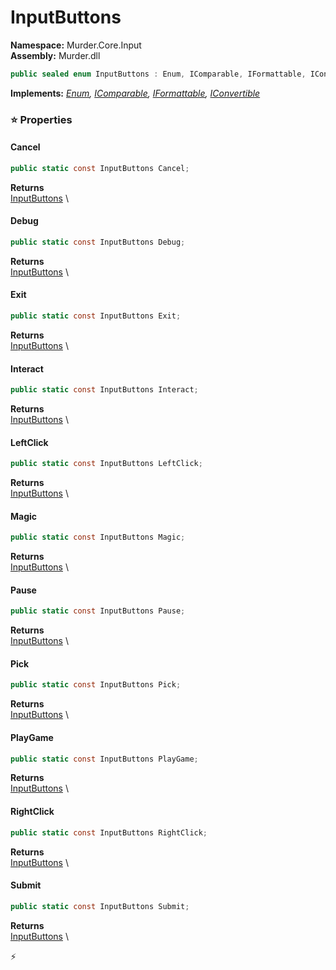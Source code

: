 # InputButtons

**Namespace:** Murder.Core.Input \
**Assembly:** Murder.dll

```csharp
public sealed enum InputButtons : Enum, IComparable, IFormattable, IConvertible
```

**Implements:** _[Enum](https://learn.microsoft.com/en-us/dotnet/api/System.Enum?view=net-7.0), [IComparable](https://learn.microsoft.com/en-us/dotnet/api/System.IComparable?view=net-7.0), [IFormattable](https://learn.microsoft.com/en-us/dotnet/api/System.IFormattable?view=net-7.0), [IConvertible](https://learn.microsoft.com/en-us/dotnet/api/System.IConvertible?view=net-7.0)_

### ⭐ Properties
#### Cancel
```csharp
public static const InputButtons Cancel;
```

**Returns** \
[InputButtons](/Murder/Core/Input/InputButtons.html) \
#### Debug
```csharp
public static const InputButtons Debug;
```

**Returns** \
[InputButtons](/Murder/Core/Input/InputButtons.html) \
#### Exit
```csharp
public static const InputButtons Exit;
```

**Returns** \
[InputButtons](/Murder/Core/Input/InputButtons.html) \
#### Interact
```csharp
public static const InputButtons Interact;
```

**Returns** \
[InputButtons](/Murder/Core/Input/InputButtons.html) \
#### LeftClick
```csharp
public static const InputButtons LeftClick;
```

**Returns** \
[InputButtons](/Murder/Core/Input/InputButtons.html) \
#### Magic
```csharp
public static const InputButtons Magic;
```

**Returns** \
[InputButtons](/Murder/Core/Input/InputButtons.html) \
#### Pause
```csharp
public static const InputButtons Pause;
```

**Returns** \
[InputButtons](/Murder/Core/Input/InputButtons.html) \
#### Pick
```csharp
public static const InputButtons Pick;
```

**Returns** \
[InputButtons](/Murder/Core/Input/InputButtons.html) \
#### PlayGame
```csharp
public static const InputButtons PlayGame;
```

**Returns** \
[InputButtons](/Murder/Core/Input/InputButtons.html) \
#### RightClick
```csharp
public static const InputButtons RightClick;
```

**Returns** \
[InputButtons](/Murder/Core/Input/InputButtons.html) \
#### Submit
```csharp
public static const InputButtons Submit;
```

**Returns** \
[InputButtons](/Murder/Core/Input/InputButtons.html) \


⚡